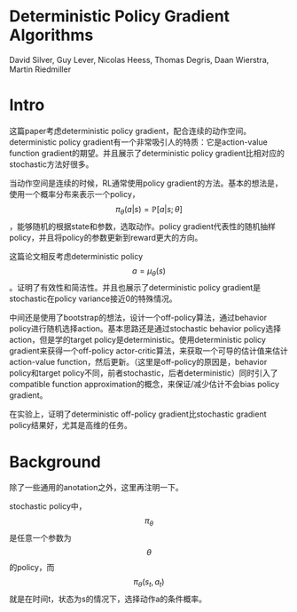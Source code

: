 # Deterministic Policy Gradient Algorithms

David Silver, Guy Lever, Nicolas Heess, Thomas Degris, Daan Wierstra, Martin Riedmiller

# Intro

这篇paper考虑deterministic policy gradient，配合连续的动作空间。deterministic policy gradient有一个非常吸引人的特质：它是action-value function gradient的期望。并且展示了deterministic policy gradient比相对应的stochastic方法好很多。

当动作空间是连续的时候，RL通常使用policy gradient的方法。基本的想法是，使用一个概率分布来表示一个policy，$$\pi_\theta(a|s) = \mathbb{P}[a|s;\theta]$$，能够随机的根据state和参数，选取动作。policy gradient代表性的随机抽样policy，并且将policy的参数更新到reward更大的方向。

这篇论文相反考虑deterministic policy $$a=\mu_\theta(s)$$。证明了有效性和简洁性。并且也展示了deterministic policy gradient是stochastic在policy variance接近0的特殊情况。

中间还是使用了bootstrap的想法，设计一个off-policy算法，通过behavior policy进行随机选择action。基本思路还是通过stochastic behavior policy选择action，但是学的target policy是deterministic。使用deterministic policy gradient来获得一个off-policy actor-critic算法，来获取一个可导的估计值来估计action-value function，然后更新。（这里是off-policy的原因是，behavior policy和target policy不同，前者stochastic，后者deterministic）同时引入了compatible function approximation的概念，来保证/减少估计不会bias policy gradient。

在实验上，证明了deterministic off-policy gradient比stochastic gradient policy结果好，尤其是高维的任务。

# Background

除了一些通用的anotation之外，这里再注明一下。

stochastic policy中，$$\pi_\theta$$是任意一个参数为$$\theta$$的policy，而$$\pi_\theta(s_t,a_t)$$就是在时间t，状态为s的情况下，选择动作a的条件概率。